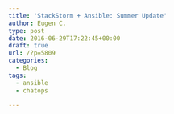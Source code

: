 ```yaml
---
title: 'StackStorm + Ansible: Summer Update'
author: Eugen C.
type: post
date: 2016-06-29T17:22:45+00:00
draft: true
url: /?p=5809
categories:
  - Blog
tags:
  - ansible
  - chatops

---
```

